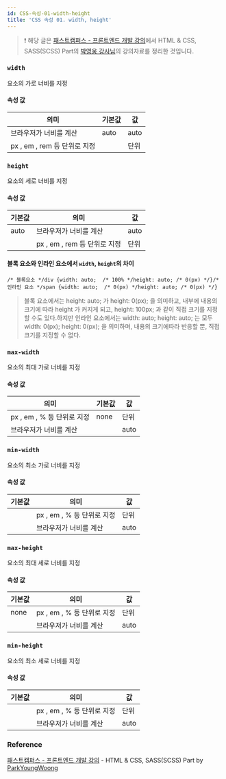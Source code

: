 ```yaml
---
id: CSS-속성-01-width-height
title: 'CSS 속성 01. width, height'
---
```


> ❗️ 해당 글은 [패스트캠퍼스 - 프론트엔드 개발 강의](https://www.fastcampus.co.kr/dev_online_react/)에서 HTML & CSS, SASS(SCSS) Part의 [박영웅 강사님](https://github.com/ParkYoungWoong)의 강의자료를 정리한 것입니다.

### `width`

요소의 가로 너비를 지정

#### 속성 값

| 의미                         | 기본값 | 값   |
| ---------------------------- | ------ | ---- |
| 브라우저가 너비를 계산       | auto   | auto |
| px , em , rem 등 단위로 지정 |        | 단위 |

### `height`

요소의 세로 너비를 지정

#### 속성 값

| 기본값 | 의미                         | 값   |
| ------ | ---------------------------- | ---- |
| auto   | 브라우저가 너비를 계산       | auto |
|        | px , em , rem 등 단위로 지정 | 단위 |

#### 블록 요소와 인라인 요소에서 `width`, `height`의 차이

```plain text
/* 블록요소 */div {width: auto;  /* 100% */height: auto; /* 0(px) */}/* 인라인 요소 */span {width: auto;  /* 0(px) */height: auto; /* 0(px) */}
```

> 블록 요소에서는 height: auto; 가 height: 0(px); 을 의미하고, 내부에 내용의 크기에 따라 height 가 커지게 되고, height: 100px; 과 같이 직접 크기를 지정할 수도 있다.하지만 인라인 요소에서는 width: auto; height: auto; 는 모두 width: 0(px); height: 0(px); 을 의미하며, 내용의 크기에따라 반응할 뿐, 직접 크기를 지정할 수 없다.

### `max-width`

요소의 최대 가로 너비를 지정

#### 속성 값

| 의미                       | 기본값 | 값   |
| -------------------------- | ------ | ---- |
| px , em , % 등 단위로 지정 | none   | 단위 |
| 브라우저가 너비를 계산     |        | auto |

### `min-width`

요소의 최소 가로 너비를 지정

#### 속성 값

| 기본값 | 의미                       | 값   |
| ------ | -------------------------- | ---- |
|        | px , em , % 등 단위로 지정 | 단위 |
|        | 브라우저가 너비를 계산     | auto |

### `max-height`

요소의 최대 세로 너비를 지정

#### 속성 값

| 기본값 | 의미                       | 값   |
| ------ | -------------------------- | ---- |
| none   | px , em , % 등 단위로 지정 | 단위 |
|        | 브라우저가 너비를 계산     | auto |

### `min-height`

요소의 최소 세로 너비를 지정

#### 속성 값

| 기본값 | 의미                       | 값   |
| ------ | -------------------------- | ---- |
|        | px , em , % 등 단위로 지정 | 단위 |
|        | 브라우저가 너비를 계산     | auto |

### Reference

[패스트캠퍼스 - 프론트엔드 개발 강의](https://www.fastcampus.co.kr/dev_online_react/) - HTML & CSS, SASS(SCSS) Part by [ParkYoungWoong](https://github.com/ParkYoungWoong)
